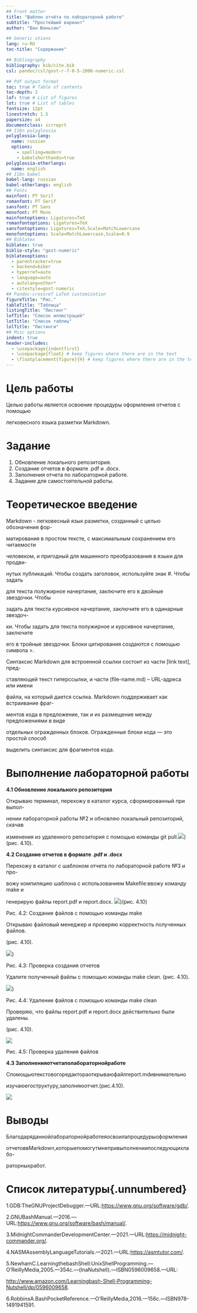 ```yaml
---
## Front matter
title: "Шаблон отчёта по лабораторной работе"
subtitle: "Простейший вариант"
author: "Ван Юаньсин"

## Generic otions
lang: ru-RU
toc-title: "Содержание"

## Bibliography
bibliography: bib/cite.bib
csl: pandoc/csl/gost-r-7-0-5-2008-numeric.csl

## Pdf output format
toc: true # Table of contents
toc-depth: 2
lof: true # List of figures
lot: true # List of tables
fontsize: 12pt
linestretch: 1.5
papersize: a4
documentclass: scrreprt
## I18n polyglossia
polyglossia-lang:
  name: russian
  options:
	- spelling=modern
	- babelshorthands=true
polyglossia-otherlangs:
  name: english
## I18n babel
babel-lang: russian
babel-otherlangs: english
## Fonts
mainfont: PT Serif
romanfont: PT Serif
sansfont: PT Sans
monofont: PT Mono
mainfontoptions: Ligatures=TeX
romanfontoptions: Ligatures=TeX
sansfontoptions: Ligatures=TeX,Scale=MatchLowercase
monofontoptions: Scale=MatchLowercase,Scale=0.9
## Biblatex
biblatex: true
biblio-style: "gost-numeric"
biblatexoptions:
  - parentracker=true
  - backend=biber
  - hyperref=auto
  - language=auto
  - autolang=other*
  - citestyle=gost-numeric
## Pandoc-crossref LaTeX customization
figureTitle: "Рис."
tableTitle: "Таблица"
listingTitle: "Листинг"
lofTitle: "Список иллюстраций"
lotTitle: "Список таблиц"
lolTitle: "Листинги"
## Misc options
indent: true
header-includes:
  - \usepackage{indentfirst}
  - \usepackage{float} # keep figures where there are in the text
  - \floatplacement{figure}{H} # keep figures where there are in the text
---
```


# Цель работы

Целью работы является освоение процедуры оформления отчетов с помощью

легковесного языка разметки Markdown.

# Задание

1. Обновление локального репозитория.
2. Создание отчетов в формате .pdf и .docx.
3. Заполнения отчета по лабораторной работе.
4. Задание для самостоятельной работы.

# Теоретическое введение

Markdown - легковесный язык разметки, созданный с целью обозначения фор-

матирования в простом тексте, с максимальным сохранением его читаемости

человеком, и пригодный для машинного преобразования в языки для продви-

нутых публикаций. Чтобы создать заголовок, используйте знак #. Чтобы задать

для текста полужирное начертание, заключите его в двойные звездочки. Чтобы

задать для текста курсивное начертание, заключите его в одинарные звездоч-

ки. Чтобы задать для текста полужирное и курсивное начертание, заключите

его в тройные звездочки. Блоки цитирования создаются с помощью символа >.

Синтаксис Markdown для встроенной ссылки состоит из части [link text], пред-

ставляющей текст гиперссылки, и части (file-name.md) – URL-адреса или имени

файла, на который дается ссылка. Markdown поддерживает как встраивание фраг-

ментов кода в предложение, так и их размещение между предложениями в виде

отдельных огражденных блоков. Огражденные блоки кода — это простой способ

выделить синтаксис для фрагментов кода.

# Выполнение лабораторной работы

**4.1 Обновление локального репозитория**

Открываю терминал, перехожу в каталог курса, сформированный при выпол-

нении лабораторной работы №2 и обновляю локальный репозиторий, скачав

изменения из удаленного репозитория с помощью команды git pull.![](https://github.com/wangyuanxing1/study_2023-2024_arh-pc-/blob/master/labs/lab03/report/image/01.png)) (рис. 4.10).

**4.2 Создание отчетов в формате .pdf и .docx**

Перехожу в каталог с шаблоном отчета по лабораторной работе №3 и про-

вожу компиляцию шаблона с использованием Makefile:ввожу команду make и

генерирую файлы report.pdf и report.docx. ![](https://github.com/wangyuanxing1/study_2023-2024_arh-pc-/blob/master/labs/lab03/report/image/02.png))(рис. 4.10)

Рис. 4.2: Создание файлов с помощью команды make

Открываю файловый менеджер и проверяю корректность полученных файлов.

(рис. 4.10).

![](https://github.com/wangyuanxing1/study_2023-2024_arh-pc-/blob/master/labs/lab03/report/image/03.png))

Рис. 4.3: Проверка создания отчетов

Удалите полученный файлы с помощью команды make clean. (рис. 4.10).

![](https://github.com/wangyuanxing1/study_2023-2024_arh-pc-/blob/master/labs/lab03/report/image/04.png))

Рис. 4.4: Удаление файлов с помощью команды make clean

Проверяю, что файлы report.pdf и report.docx действительно были удалены.

(рис. 4.10).

![](https://github.com/wangyuanxing1/study_2023-2024_arh-pc-/blob/master/labs/lab03/report/image/05.png)

Рис. 4.5: Проверка удаления файлов

**4.3 Заполненияотчетаполабораторнойработе**

Спомощьютекстовогоредактораоткрываюфайлreport.mdивнимательно

изучаюегоструктуру,заполняюотчет.(рис.4.10).

![](https://github.com/wangyuanxing1/study_2023-2024_arh-pc-/blob/master/labs/lab03/report/image/06.png)



# Выводы

Благодаряданнойлабораторнойработеяосвоилапроцедурыоформления

отчетоввMarkdown,которыепомогутмнепривыполнениипоследующихлабо-

раторныхработ.

# Список литературы{.unnumbered}

1.GDB:TheGNUProjectDebugger.—URL:https://www.gnu.org/software/gdb/.

2.GNUBashManual.—2016.—URL:https://www.gnu.org/software/bash/manual/.

3.MidnightCommanderDevelopmentCenter.—2021.—URL:https://midnight-commander.org/.

4.NASMAssemblyLanguageTutorials.—2021.—URL:https://asmtutor.com/.

5.NewhamC.LearningthebashShell:UnixShellProgramming.—O’ReillyMedia,2005.—354с.—(InaNutshell).—ISBN0596009658.—URL:

http://www.amazon.com/Learningbash-Shell-Programming-Nutshell/dp/0596009658.

6.RobbinsA.BashPocketReference.—O’ReillyMedia,2016.—156с.—ISBN978-1491941591.
